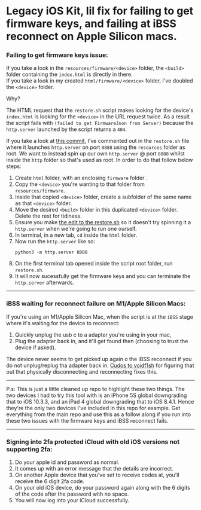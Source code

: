 # Legacy iOS Kit, lil fix for failing to get firmware keys, and failing at iBSS reconnect on Apple Silicon macs.

### Failing to get firmware keys issue:
If you take a look in the `resources/firmware/<device>` folder, the `<build>` folder containing the `index.html` is directly in there.<br>
If you take a look in my created `html/firmware/<device>` folder, I've doubled the `<device>` folder.<br>

Why?

The HTML request that the `restore.sh` script makes looking for the device's `index.html` is looking for the `<device>` in the URL request twice. As a result the script fails with `(failed to get FirmwareJson from Server)` because the `http.server` launched by the script returns a `404`.

If you take a look at [this commit](https://github.com/jwbjnwolf/Legacy-iOS-Kit-keys-m1-fix/commit/40521ffde132454c05c3e27a449a71696a6cd167), I've commented out in the `restore.sh` file where it launches `http.server` on port `8888` using the `resources` folder as root. We want to instead spin up our own `http.server` @ port `8888` whilst inside the `http` folder so that's used as root. In order to do that follow below steps:

1) Create `html` folder, with an enclosing `firmware` folder`.
2) Copy the `<device>` you're wanting to that folder from `resources/firmware`.
3) Inside that copied `<device>` folder, create a subfolder of the same name as that `<device>` folder.
4) Move the desired `<build>` folder in this duplicated `<device>` folder. Delete the rest for tidiness.
5) Ensure you make [the edit to the restore.sh](https://github.com/jwbjnwolf/Legacy-iOS-Kit-keys-m1-fix/commit/40521ffde132454c05c3e27a449a71696a6cd167) so it doesn't try spinning it a `http.server` when we're going to run one ourself.
6) In terminal, in a new tab, `cd` inside the `html` folder.
7) Now run the `http.server` like so:
   ```
   python3 -m http.server 8888
   ```
8) On the first terminal tab opened inside the script root folder, run `restore.sh`.
9) It will now sucessfully get the firmware keys and you can terminate the `http.server` afterwards.

---

### iBSS waiting for reconnect failure on M1/Apple Silicon Macs:
If you're using an M1/Apple Silicon Mac, when the script is at the `iBSS` stage where it's waiting for the device to reconnect:
1) Quickly unplug the usb c to a adapter you're using in your mac,
2) Plug the adapter back in, and it'll get found then (choosing to trust the device if asked).

The device never seems to get picked up again o the iBSS reconnect if you do not unplug/replug tha adapter back in. [Cudos to voidf1sh](https://github.com/LukeZGD/Legacy-iOS-Kit/issues/171#issuecomment-1386241969) for figuring that out that physically disconnecting and reconnecting fixes this.

---

P.s: This is just a little cleaned up repo to highlight these two things. The two devices I had to try this tool with is an iPhone 5S global downgrading that to iOS 10.3.3, and an iPad 4 global downgrading that to iOS 8.4.1. Hence they're the only two devices  I've included in this repo for example. Get everything from the main repo and use this as a follow along if you run into these two issues with the firmware keys and iBSS reconnect fails.

---

### Signing into 2fa protected iCloud with old iOS versions not supporting 2fa:

1) Do your apple id and password as normal.
2) It comes up with an error message that the details are incorrect.
3) On another Apple device that you've set to receive codes at, you'll receive the 6 digit 2fa code.
4) On your old iOS device, do your password again along with the 6 digits of the code after the password with no space.
5) You will now log into your iCloud successfully.